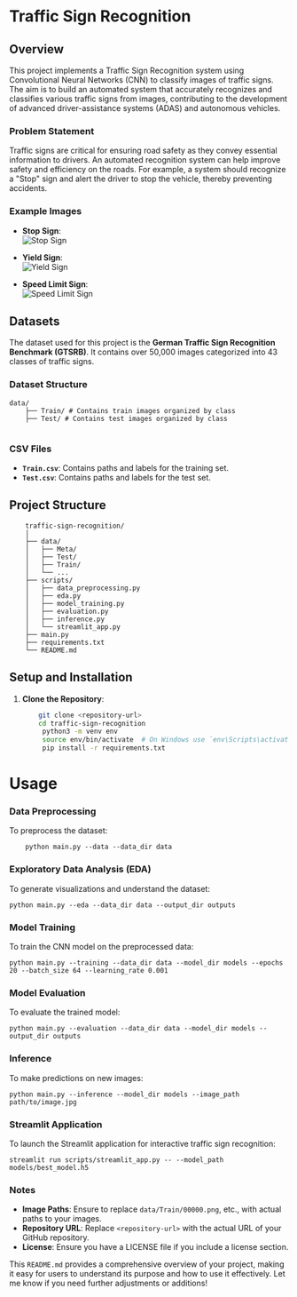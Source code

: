# Traffic Sign Recognition

## Overview 
This project implements a Traffic Sign Recognition system using Convolutional Neural Networks (CNN) to classify images of traffic signs. The aim is to build an automated system that accurately recognizes and classifies various traffic signs from images, contributing to the development of advanced driver-assistance systems (ADAS) and autonomous vehicles.

### Problem Statement
Traffic signs are critical for ensuring road safety as they convey essential information to drivers. An automated recognition system can help improve safety and efficiency on the roads. For example, a system should recognize a "Stop" sign and alert the driver to stop the vehicle, thereby preventing accidents.

### Example Images
- **Stop Sign**:  
  ![Stop Sign](Dataset/test/00111.png)

- **Yield Sign**:  
  ![Yield Sign](Dataset/test/00120.png)

- **Speed Limit Sign**:  
  ![Speed Limit Sign](Dataset/test/00122.png)

## Datasets
The dataset used for this project is the **German Traffic Sign Recognition Benchmark (GTSRB)**. It contains over 50,000 images categorized into 43 classes of traffic signs.

### Dataset Structure
```
data/ 
    ├── Train/ # Contains train images organized by class
    ├── Test/ # Contains test images organized by class
    
```
### CSV Files
- **`Train.csv`**: Contains paths and labels for the training set.
- **`Test.csv`**: Contains paths and labels for the test set.

## Project Structure

```
    traffic-sign-recognition/
    │
    ├── data/
    │   ├── Meta/
    │   ├── Test/
    │   ├── Train/
    │   └── ...
    ├── scripts/
    │   ├── data_preprocessing.py
    │   ├── eda.py
    │   ├── model_training.py
    │   ├── evaluation.py
    │   ├── inference.py
    │   └── streamlit_app.py
    ├── main.py
    ├── requirements.txt
    └── README.md
```

## Setup and Installation
1. **Clone the Repository**:
   ```bash
       git clone <repository-url>
       cd traffic-sign-recognition
        python3 -m venv env
        source env/bin/activate  # On Windows use `env\Scripts\activate`
        pip install -r requirements.txt

# Usage

### Data Preprocessing

To preprocess the dataset:
```
    python main.py --data --data_dir data
```

### Exploratory Data Analysis (EDA)
To generate visualizations and understand the dataset:
```
python main.py --eda --data_dir data --output_dir outputs

```

### Model Training
To train the CNN model on the preprocessed data:

```
python main.py --training --data_dir data --model_dir models --epochs 20 --batch_size 64 --learning_rate 0.001
```

### Model Evaluation
To evaluate the trained model:
```
python main.py --evaluation --data_dir data --model_dir models --output_dir outputs
```

### Inference
To make predictions on new images:

```
python main.py --inference --model_dir models --image_path path/to/image.jpg

```

### Streamlit Application
To launch the Streamlit application for interactive traffic sign recognition:

```
streamlit run scripts/streamlit_app.py -- --model_path models/best_model.h5
```


### Notes
- **Image Paths**: Ensure to replace `data/Train/00000.png`, etc., with actual paths to your images.
- **Repository URL**: Replace `<repository-url>` with the actual URL of your GitHub repository.
- **License**: Ensure you have a LICENSE file if you include a license section.

This `README.md` provides a comprehensive overview of your project, making it easy for users to understand its purpose and how to use it effectively. Let me know if you need further adjustments or additions!

